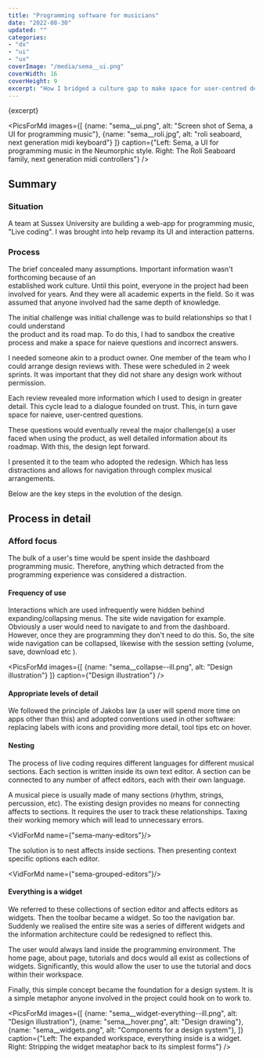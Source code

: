 ```yaml
---
title: "Programming software for musicians"
date: "2022-08-30"
updated: ""
categories:
- "dx"
- "ui"
- "ux"
coverImage: "/media/sema__ui.png"
coverWidth: 16
coverHeight: 9
excerpt: "How I bridged a culture gap to make space for user-centred design"
---
```

<script>
import VidForMd from '../components/VidForMd.svelte';
import PicsForMd from '../components/PicsForMd.svelte';
</script>
{excerpt}

<PicsForMd images={[
{name: "sema__ui.png", alt: "Screen shot of Sema, a UI for programming music"}, 
{name: "sema__roli.jpg", alt: "roli seaboard, next generation midi keyboard"}
]} caption={"Left: Sema, a UI for programming music in the Neumorphic style. Right: The Roli Seaboard family, next generation midi controllers"}
/>

## Summary
### Situation

A team at Sussex University are building a web-app for programming music, "Live coding". I was brought into help
revamp its UI and interaction patterns. 


### Process


The brief concealed many assumptions. Important information wasn't forthcoming because of an  
established work culture. Until this point, everyone in the project had been involved for years. And they
were all academic experts in the field. So it was assumed that anyone involved had the same depth of knowledge. 

The initial challenge was initial challenge was to build relationships so that I could understand  
the product and its road map. To do this, I had to sandbox the creative process and make a space 
for naieve questions and incorrect answers. 

I needed someone akin to a product owner. One member of the team who I could arrange design reviews with. 
These were scheduled in 2 week sprints. It was important that they did not share any design work without
permission.

Each review revealed more information which I used to design in greater detail. This cycle lead to 
a dialogue founded on trust. This, in turn gave space for naieve, user-centred questions. 

These questions would eventually reveal the major challenge(s) a user faced when using the product, as well 
detailed information about its roadmap. With this, the design lept forward. 

I presented it to the team who adopted the redesign. Which has less distractions and allows for navigation through
complex musical arrangements. 

Below are the key steps in the evolution of the design.

## Process in detail

### Afford focus

The bulk of a user's time would be spent inside the dashboard programming music. Therefore, anything
which detracted from the programming experience was considered a distraction.

#### Frequency of use

Interactions which are used infrequently were hidden behind expanding/collapsing menus. The site wide 
navigation for example. Obviously a user would need to navigate to and from the dashboard. However,
once they are programming they don't need to do this. So, the site wide navigation can be collapsed, 
likewise with the session setting (volume, save, download etc ).


<PicsForMd images={[
{name: "sema__collapse--ill.png", alt: "Design illustration"}
]} caption={"Design illustration"}
/>


#### Appropriate levels of detail

We followed the principle of Jakobs law (a user will spend more time on apps other than this) and adopted 
conventions used in other software: replacing labels with icons and providing more detail, tool tips etc on hover.


#### Nesting

The process of live coding requires different languages for different musical sections. 
Each section is written inside its own text editor. A section can be connected to any 
number of affect editors, each with their own language. 

A musical piece is usually made of many sections (rhythm, strings, percussion, etc). The existing design
provides no means for connecting affects to sections. It requires the user to track these relationships. 
Taxing their working memory which will lead to unnecessary errors.

<VidForMd name={"sema-many-editors"}/>

The solution is to nest affects inside sections. Then presenting context specific options each editor. 
 

<VidForMd name={"sema-grouped-editors"}/>

#### Everything is a widget

We referred to these collections of section editor and affects editors as widgets. Then the toolbar became a widget.
So too the navigation bar. Suddenly we realised the entire site was a series of different widgets and the 
information architecture could be redesigned to reflect this.
 
The user would always land inside the programming environment. The home page, about page, tutorials and docs 
would all exist as collections of widgets. Significantly, this would allow the user to use the tutorial and 
docs within their workspace.

Finally, this simple concept became the foundation for a design system. It is a simple metaphor anyone involved in 
the project could hook on to work to.

<PicsForMd images={[
{name: "sema__widget-everything--ill.png", alt: "Design illustration"},
{name: "sema__hover.png", alt: "Design drawing"},
{name: "sema__widgets.png", alt: "Components for a design system"},
]} caption={"Left: The expanded workspace, everything inside is a widget. Right: Stripping the widget meataphor back to its simplest forms"}
/>
